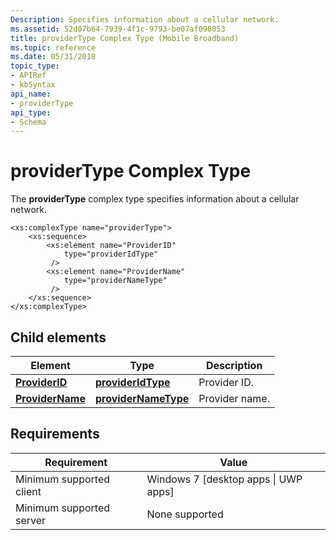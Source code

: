 ```yaml
---
Description: Specifies information about a cellular network.
ms.assetid: 52d07b64-7939-4f1c-9793-be07af098053
title: providerType Complex Type (Mobile Broadband)
ms.topic: reference
ms.date: 05/31/2018
topic_type: 
- APIRef
- kbSyntax
api_name: 
- providerType
api_type: 
- Schema
---
```


# providerType Complex Type

The **providerType** complex type specifies information about a cellular network.

``` syntax
<xs:complexType name="providerType">
    <xs:sequence>
        <xs:element name="ProviderID"
            type="providerIdType"
         />
        <xs:element name="ProviderName"
            type="providerNameType"
         />
    </xs:sequence>
</xs:complexType>
```

## Child elements



| Element                                                          | Type                                                           | Description               |
|------------------------------------------------------------------|----------------------------------------------------------------|---------------------------|
| [**ProviderID**](schema-providerid-providertype-element.md)     | [**providerIdType**](schema-provideridtype-simpletype.md)     | Provider ID.<br/>   |
| [**ProviderName**](schema-providername-providertype-element.md) | [**providerNameType**](schema-providernametype-simpletype.md) | Provider name.<br/> |



## Requirements



| Requirement | Value |
|-------------------------------------|---------------------------------------------------|
| Minimum supported client<br/> | Windows 7 \[desktop apps \| UWP apps\]<br/> |
| Minimum supported server<br/> | None supported<br/>                         |



 

 




